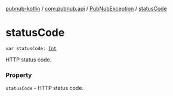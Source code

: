 [pubnub-kotlin](../../index.md) / [com.pubnub.api](../index.md) / [PubNubException](index.md) / [statusCode](./status-code.md)

# statusCode

`var statusCode: `[`Int`](https://kotlinlang.org/api/latest/jvm/stdlib/kotlin/-int/index.html)

HTTP status code.

### Property

`statusCode` - HTTP status code.